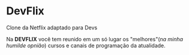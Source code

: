 # DevFlix
Clone da Netflix adaptado para Devs

Na **DEVFLIX** você tem reunido em um só lugar os "melhores"(*na minha humilde opnião*) cursos e canais de programação da atualidade.




